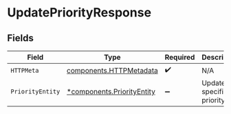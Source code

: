 # UpdatePriorityResponse


## Fields

| Field                                                                   | Type                                                                    | Required                                                                | Description                                                             |
| ----------------------------------------------------------------------- | ----------------------------------------------------------------------- | ----------------------------------------------------------------------- | ----------------------------------------------------------------------- |
| `HTTPMeta`                                                              | [components.HTTPMetadata](../../models/components/httpmetadata.md)      | :heavy_check_mark:                                                      | N/A                                                                     |
| `PriorityEntity`                                                        | [*components.PriorityEntity](../../models/components/priorityentity.md) | :heavy_minus_sign:                                                      | Update a specific priority                                              |